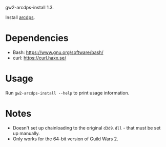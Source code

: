 gw2-arcdps-install 1.3.

Install [arcdps](https://www.deltaconnected.com/arcdps/).

# Dependencies

- Bash: https://www.gnu.org/software/bash/
- curl: https://curl.haxx.se/

# Usage

Run `gw2-arcdps-install --help` to print usage information.

# Notes

- Doesn't set up chainloading to the original `d3d9.dll` - that must be set up
  manually.
- Only works for the 64-bit version of Guild Wars 2.
